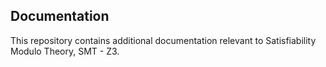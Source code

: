 ## Documentation

This repository contains additional documentation relevant to Satisfiability Modulo Theory, SMT - Z3.
